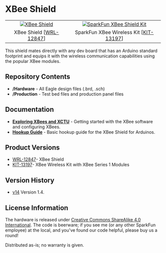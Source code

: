 XBee Shield
===========

<table class="table table-hover table-striped table-bordered">
  <tr align="center">
   <td><a href="https://www.sparkfun.com/products/12847"><img src="https://cdn.sparkfun.com//assets/parts/9/6/9/7/12847-00.jpg" alt="XBee Shield"></a></td>
   <td><a href="https://www.sparkfun.com/products/13197"><img src="https://cdn.sparkfun.com//assets/parts/1/0/3/3/2/13197-02.jpg" alt="SparkFun XBee Shield Kit"></a></td>
  </tr>
  <tr align="center">
    <td>XBee Shield [<a href="https://www.sparkfun.com/products/12847">WRL-12847</a>]</td>
    <td>SparkFun XBee Wireless Kit [<a href="https://www.sparkfun.com/products/13197">KIT-13197</a>]</td>
  </tr>
</table>

This shield mates directly with any dev board that has an Arduino standard footprint and equips it with the wireless
communication capabilities using the popular XBee modules. 

Repository Contents
-------------------
* **/Hardware** - All Eagle design files (.brd, .sch)
* **/Production** - Test bed files and production panel files

Documentation
--------------
* **[Exploring XBees and XCTU](https://learn.sparkfun.com/tutorials/exploring-xbees-and-xctu)** - Getting started with the XBee software and configuring XBees.
* **[Hookup Guide](https://learn.sparkfun.com/tutorials/xbee-shield-hookup-guide)** - Basic hookup guide for the XBee Shield for Arduinos.

Product Versions
----------------
* [WRL-12847](https://www.sparkfun.com/products/12847)- XBee Shield
* [KIT-13197](https://www.sparkfun.com/products/13197)- XBee Wireless Kit with XBee Series 1 Modules

Version History
---------------
* [v14](https://www.sparkfun.com/products/10854) Version 1.4. 

License Information
-------------------
The hardware is released under [Creative Commons ShareAlike 4.0 International](https://creativecommons.org/licenses/by-sa/4.0/).
The code is beerware; if you see me (or any other SparkFun employee) at the local, and you've found our code helpful, please buy us a round!

Distributed as-is; no warranty is given.
